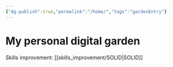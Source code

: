 ```yaml
---
{"dg-publish":true,"permalink":"/home/","tags":"gardenEntry"}
---
```

# My personal digital garden

Skills improvement:
[[skills_improvement/SOLID|SOLID]]